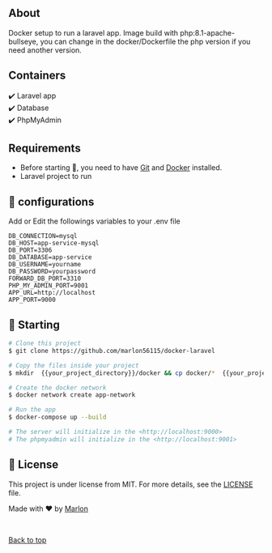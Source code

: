 
## About ##

Docker setup to run a laravel app. Image build with php:8.1-apache-bullseye, you can change in the docker/Dockerfile the php version if you need another version.

##  Containers ##

:heavy_check_mark: Laravel app\
:heavy_check_mark: Database\
:heavy_check_mark: PhpMyAdmin

## Requirements ##

- Before starting :checkered_flag:, you need to have [Git](https://git-scm.com) and [Docker](https://docs.docker.com/engine/install/) installed.
- Laravel project to run
## :checkered_flag: configurations ##
Add or Edit the followings variables to your .env file

`DB_CONNECTION=mysql` <br>
`DB_HOST=app-service-mysql`<br>
`DB_PORT=3306`<br>
`DB_DATABASE=app-service`<br>
`DB_USERNAME=yourname`<br>
`DB_PASSWORD=yourpassword`<br>
`FORWARD_DB_PORT=3310`<br>
`PHP_MY_ADMIN_PORT=9001`<br>
`APP_URL=http://localhost`<br>
`APP_PORT=9000`
## :checkered_flag: Starting ##

```bash
# Clone this project
$ git clone https://github.com/marlon56115/docker-laravel

# Copy the files inside your project
$ mkdir  {{your_project_directory}}/docker && cp docker/*  {{your_project_directory}}/docker && cp docker-compose.yml  {{your_project_directory}}

# Create the docker network
$ docker network create app-network

# Run the app
$ docker-compose up --build

# The server will initialize in the <http://localhost:9000>
# The phpmyadmin will initialize in the <http://localhost:9001>

```

## :memo: License ##

This project is under license from MIT. For more details, see the [LICENSE](LICENSE.md) file.


Made with :heart: by <a href="https://github.com/marlon56115" target="_blank">Marlon</a>

&#xa0;

<a href="#top">Back to top</a>
